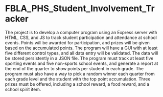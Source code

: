 # FBLA_PHS_Student_Involvement_Tracker
The project is to develop a computer program using an Express server with HTML, CSS, and JS to track student participation and attendance at school events. Points will be awarded for participation, and prizes will be given based on the accumulated points. The program will have a GUI with at least five different control types, and all data entry will be validated. The data will be stored persistently in a JSON file. The program must track at least five sporting events and five non-sports school events, and generate a report at the end of the quarter to show points per student in each grade. The program must also have a way to pick a random winner each quarter from each grade level and the student with the top point accumulation. Three prizes must be offered, including a school reward, a food reward, and a school spirit item.
